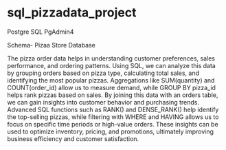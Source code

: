 # sql_pizzadata_project

Postgre SQL PgAdmin4

Schema- Pizaa Store Database

The pizza order data helps in understanding customer preferences, sales performance, and ordering patterns. Using SQL, we can analyze this data by grouping orders based on pizza type, calculating total sales, and identifying the most popular pizzas. Aggregations like SUM(quantity) and COUNT(order_id) allow us to measure demand, while GROUP BY pizza_id helps rank pizzas based on sales. By joining this data with an orders table, we can gain insights into customer behavior and purchasing trends. Advanced SQL functions such as RANK() and DENSE_RANK() help identify the top-selling pizzas, while filtering with WHERE and HAVING allows us to focus on specific time periods or high-value orders. These insights can be used to optimize inventory, pricing, and promotions, ultimately improving business efficiency and customer satisfaction.
